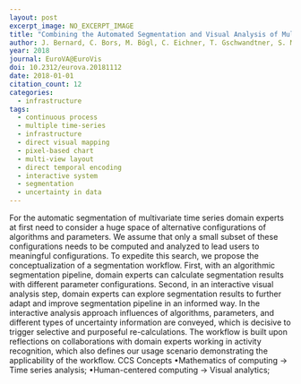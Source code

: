 ```yaml
---
layout: post
excerpt_image: NO_EXCERPT_IMAGE
title: "Combining the Automated Segmentation and Visual Analysis of Multivariate Time Series"
author: J. Bernard, C. Bors, M. Bögl, C. Eichner, T. Gschwandtner, S. Miksch, H. Schumann & J. Kohlhammer
year: 2018
journal: EuroVA@EuroVis
doi: 10.2312/eurova.20181112
date: 2018-01-01
citation_count: 12
categories:
  - infrastructure
tags:
  - continuous process
  - multiple time-series
  - infrastructure
  - direct visual mapping
  - pixel-based chart
  - multi-view layout
  - direct temporal encoding
  - interactive system
  - segmentation
  - uncertainty in data
---
```

For the automatic segmentation of multivariate time series domain experts at first need to consider a huge space of alternative configurations of algorithms and parameters. We assume that only a small subset of these configurations needs to be computed and analyzed to lead users to meaningful configurations. To expedite this search, we propose the conceptualization of a segmentation workflow. First, with an algorithmic segmentation pipeline, domain experts can calculate segmentation results with different parameter configurations. Second, in an interactive visual analysis step, domain experts can explore segmentation results to further adapt and improve segmentation pipeline in an informed way. In the interactive analysis approach influences of algorithms, parameters, and different types of uncertainty information are conveyed, which is decisive to trigger selective and purposeful re-calculations. The workflow is built upon reflections on collaborations with domain experts working in activity recognition, which also defines our usage scenario demonstrating the applicability of the workflow. CCS Concepts •Mathematics of computing → Time series analysis; •Human-centered computing → Visual analytics;
